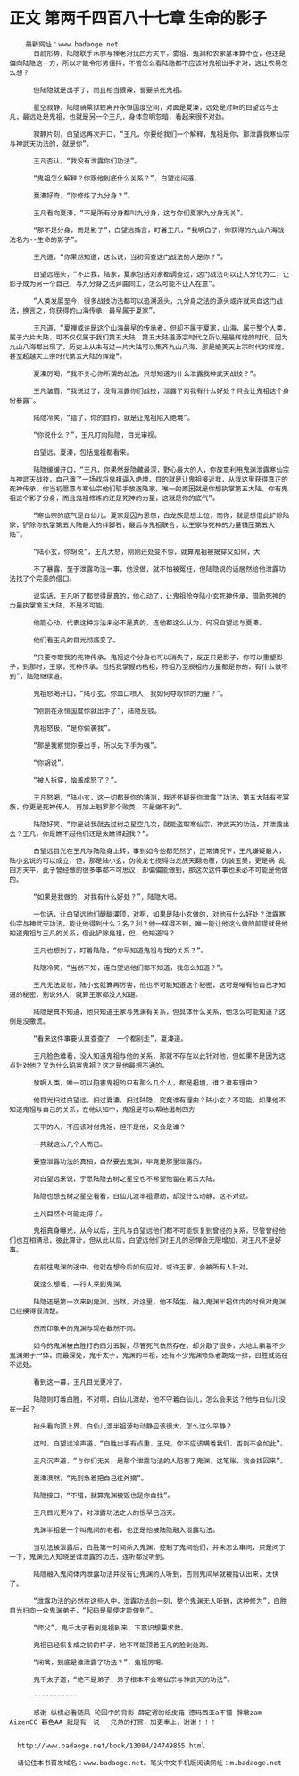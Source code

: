 # 正文 第两千四百八十七章 生命的影子
        最新网址：www.badaoge.net
          目前形势，陆隐联手木邪与禅老对抗四方天平，雾祖，鬼渊和农家基本算中立，但还是偏向陆隐这一方，所以才能令形势僵持，不管怎么看陆隐都不应该对鬼祖出手才对，这让农易怎么想？
      
          但陆隐就是出手了，而且相当狠辣，誓要杀死鬼祖。
      
          星空寂静，陆隐骑乘狱蛟离开永恒国度空间，对面是夏溱，远处是对峙的白望远与王凡，最远处是鬼祖，也就是另一个王凡，身体忽明忽暗，看起来很不对劲。
      
          寂静片刻，白望远再次开口，“王凡，你要给我们一个解释，鬼祖是你，那泄露我寒仙宗与神武天功法的，就是你”。
      
          王凡否认，“我没有泄露你们功法”。
      
          “鬼祖怎么解释？你跟他到底什么关系？”，白望远问道。
      
          夏溱好奇，“你修炼了九分身？”。
      
          王凡看向夏溱，“不是所有分身都叫九分身，这与你们夏家九分身无关”。
      
          “那不是分身，而是影子”，白望远插言，盯着王凡，“我明白了，你获得的九山八海战法名为--生命的影子”。
      
          王凡道，“你果然知道，这么说，当初调查这门战法的人是你？”。
      
          白望远摇头，“不止我，陆家，夏家包括刘家都调查过，这门战法可以让人分化为二，让影子成为另一个自己，与九分身之法异曲同工，怎么可能不让人在意”。
      
          “人类发展至今，很多战技功法都可以追溯源头，九分身之法的源头或许就来自这门战法，换言之，你获得的山海传承，最早属于夏家”。
      
          王凡道，“夏禅或许是这个山海最早的传承者，但却不属于夏家，山海，属于整个人类，属于六片大陆，可不仅仅属于我们第五大陆，第五大陆道源宗时代之所以是最辉煌的时代，因为九山八海都出现了，历史上从未有过一片大陆可以集齐九山八海，那是媲美天上宗时代的辉煌，甚至超越天上宗时代第五大陆的辉煌”。
      
          夏溱厉喝，“我不关心你所谓的战法，只想知道为什么泄露我神武天战技？”。
      
          王凡皱眉，“我说过了，没有泄露你们战技，泄露了对我有什么好处？只会让鬼祖这个身份暴露”。
      
          陆隐冷笑，“错了，你的目的，就是让鬼祖陷入绝境”。
      
          “你说什么？”，王凡盯向陆隐，目光审视。
      
          白望远，夏溱，包括鬼祖都看来。
      
          陆隐缓缓开口，“王凡，你果然是隐藏最深，野心最大的人，你故意利用鬼渊泄露寒仙宗与神武天战技，自己演了一场戏将鬼祖逼入绝境，目的就是让鬼祖接近我，从我这里获得真正的死神传承，你当初愿意与寒仙宗他们联手放逐陆家，唯一的原因就是你想执掌第五大陆，你有鬼祖这个影子分身，而且鬼祖修炼的还是死神的力量，这就是你的底气”。
      
          “寒仙宗的底气是白仙儿，夏家是因为恩怨，白龙族是想上位，而你，就是想借此铲除陆家，铲除你执掌第五大陆最大的绊脚石，最后与鬼祖联合，以王家与死神的力量镇压第五大陆”。
      
          “陆小玄，你胡说”，王凡大怒，刚刚还处变不惊，就算鬼祖被揭穿又如何，大
      
          不了暴露，至于泄露功法一事，他没做，就不怕被冤枉，但陆隐说的话居然给他泄露功法找了个完美的借口。
      
          说实话，王凡听了都觉得是真的，他心动了，让鬼祖抢夺陆小玄死神传承，借助死神的力量执掌第五大陆，不是不可能。
      
          他能心动，代表这种方法未必不是真的，连他都这么认为，何况白望远与夏溱。
      
          他们看王凡的目光彻底变了。
      
          “只要夺取我的死神传承，鬼祖这个分身也可以消失了，反正只是影子，你可以重塑影子，到那时，王家，死神传承，包括我掌握的枯祖，符祖乃至辰祖的力量都是你的，有什么做不到”，陆隐继续道。
      
          鬼祖怒喝开口，“陆小玄，你血口喷人，我如何夺取你的力量？”。
      
          “刚刚在永恒国度你就出手了”，陆隐反驳。
      
          鬼祖怒极，“是你偷袭我”。
      
          “那是我察觉你要出手，所以先下手为强”。
      
          “你胡说”。
      
          “被人拆穿，恼羞成怒了？”。
      
          王凡怒喝，“陆小玄，这一切都是你的猜测，我还怀疑是你泄露了功法，第五大陆有死冥族，你更是死神传人，再加上魁罗那个败类，不是做不到”。
      
          陆隐好笑，“你是说我就去过树之星空几次，就能盗取寒仙宗，神武天的功法，并泄露出去？王凡，你是瞧不起他们还是太瞧得起我？”。
      
          白望远目光在王凡与陆隐身上转，事到如今他都茫然了，正常情况下，王凡嫌疑最大，陆小玄说的可以成立，但，那是陆小玄，伪装龙七搅得白龙族天翻地覆，伪装玉昊，更是祸 乱四方天平，此子曾经做的很多事都不可思议，却偏偏能做到，那这次这件事也未必不可能是他做的。
      
          “如果是我做的，对我有什么好处？”，陆隐大喝。
      
          一句话，让白望远他们醍醐灌顶，对啊，如果是陆小玄做的，对他有什么好处？泄露寒仙宗与神武天功法，能让他得到什么？名？利？他一样得不到，唯一能让他这么做的前提就是他知道鬼祖与王凡的关系，借此铲除鬼祖，但，他知道吗？
      
          王凡也想到了，盯着陆隐，“你早知道鬼祖与我的关系？”。
      
          陆隐冷笑，“当然不知，连白望远他们都不知道，我怎么知道？”。
      
          王凡无法反驳，陆小玄就算再厉害，他也不可能知道这个秘密，这可是唯有他自己才知道的秘密，别说外人，就算王家都没人知道。
      
          陆隐是真不知道，他只知道王家与鬼渊有关系，但具体什么关系，他怎么可能知道？这倒是没撒谎。
      
          “看来这件事要认真查查了，一个都别走”，夏溱道。
      
          王凡脸色难看，没人知道鬼祖与他的关系，那就不存在以此针对他，但如果不是因为这点针对他？又为什么陷害鬼祖？这才是他最想不通的。
      
          放眼人类，唯一可以陷害鬼祖的只有那么几个人，都是祖境，谁？谁有理由？
      
          他目光扫过白望远，扫过夏溱，扫过陆隐，究竟谁有理由？陆小玄？不可能，如果他不知道鬼祖与自己的关系，在他认知中，鬼祖是可以帮他遏制四方
      
          天平的人，不应该对付鬼祖，但不是他，又会是谁？
      
          一共就这么几个人而已。
      
          要查泄露功法的真相，自然要去鬼渊，毕竟是那里泄露的。
      
          对白望远来说，宁愿陆隐去树之星空也不希望他留在第五大陆。
      
          陆隐也想去树之星空看看，白仙儿渡半祖源劫，却没什么动静，这不对劲。
      
          王凡自然不可能走得了。
      
          鬼祖真身曝光，从今以后，王凡与白望远他们都不可能恢复到曾经的关系，尽管曾经他们也互相猜忌，彼此算计，但从此以后，白望远他们对王凡的忌惮会无限增加，对王凡不是好事。
      
          在前往鬼渊的途中，他就在想今后如何应对，或许王家，会被所有人针对。
      
          就这么想着，一行人来到鬼渊。
      
          陆隐还是第一次来到鬼渊，当然，对这里，他不陌生，融入鬼渊半祖体内的时候对鬼渊已经摸得很清楚。
      
          然而印象中的鬼渊与现在截然不同。
      
          如今的鬼渊被白胜打的四分五裂，尽管死气依然存在，却分散了很多，大地上躺着不少鬼渊弟子尸体，而最深处，鬼千太子，鬼渊的半祖，还有不少鬼渊修炼者跪成一排，白胜就站在不远处。
      
          看到这一幕，王凡目光更冷了。
      
          陆隐则盯着白胜，不对啊，白仙儿渡劫，他不守着白仙儿，怎么会来这？他与白仙儿没在一起？
      
          抬头看向顶上界，白仙儿渡半祖源劫动静应该很大，怎么这么平静？
      
          这时，白望远冷声道，“白胜出手有点重，王兄，你不应该瞒着我们，否则不会如此”。
      
          王凡沉声道，“与你们无关，是那个泄露功法的人陷害了鬼渊，这笔账，我会找回来”。
      
          夏溱漠然，“先别急着把自己往外摘”。
      
          陆隐接口，“不错，就算鬼渊被毁也是你自找”。
      
          王凡目光更冷了，对泄露功法之人的恨早已滔天。
      
          鬼渊半祖是一个叫鬼间的老者，也正是他被陆隐融入泄露功法。
      
          当功法被泄露后，白胜第一时间杀入鬼渊，控制了鬼间他们，并未怎么审问，只是问了一下，鬼渊无人知晓是谁泄露的功法，连听都没听到。
      
          陆隐融入鬼间体内泄露功法并没有让鬼渊的人听到，否则鬼间早就被指认出来，太快了。
      
          “泄露功法的必然在这些人中，泄露功法的一刻，整个鬼渊无人听到，这种修为”，白胜目光扫向一众鬼渊弟子，“起码是星使才能做到”。
      
          “师父”，鬼千太子看到鬼祖到来，下意识想要求救。
      
          鬼祖已经恢复成之前的样子，他不可能顶着王凡的脸到处跑。
      
          “闭嘴，到底是谁泄露了功法？”，鬼祖厉喝。
      
          鬼千太子道，“绝不是弟子，弟子根本不会寒仙宗与神武天的功法”。
      
          -----------
      
          感谢 纵横必看随风 轮回中的背影 薛定谔的纸皮箱 德玛西亚a不错 胖墩zam AizenCC 暮色AA 就是有一说一 兄弟的打赏，加更奉上，谢谢！！！
      
      
      http://www.badaoge.net/book/13084/24749855.html
      
      请记住本书首发域名：www.badaoge.net。笔尖中文手机版阅读网址：m.badaoge.net
